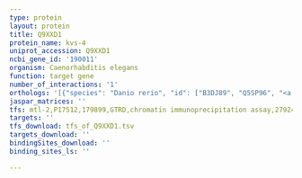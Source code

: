 ```yaml
---
type: protein
layout: protein
title: Q9XXD1
protein_name: kvs-4
uniprot_accession: Q9XXD1
ncbi_gene_id: '190011'
organism: Caenorhabditis elegans
function: target gene
number_of_interactions: '1'
orthologs: '[{"species": "Danio rerio", "id": ["B3DJ89", "Q5SP96", "<a href=\"/protein/e7ffd5\">E7FFD5</a>"]}]'
jaspar_matrices: ''
tfs: mtl-2,P17512,179899,GTRD,chromatin immunoprecipitation assay,27924024%5Buid%5D,No
targets: ''
tfs_download: tfs_of_Q9XXD1.tsv
targets_download: ''
bindingSites_download: ''
binding_sites_ls: ''

---
```

